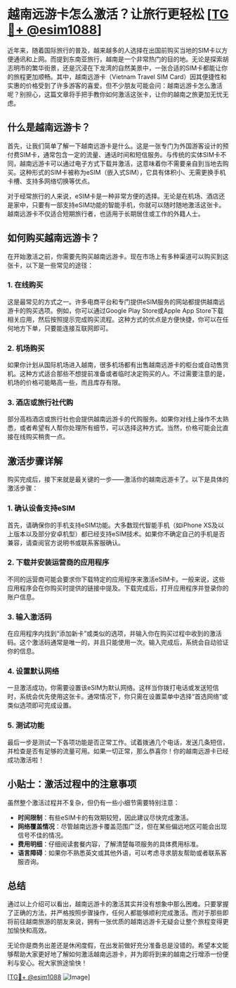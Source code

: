 # 越南远游卡怎么激活？让旅行更轻松 [[TG💪+ @esim1088](https://t.me/s/esim1088)]

近年来，随着国际旅行的普及，越来越多的人选择在出国前购买当地的SIM卡以方便通讯和上网。而提到东南亚旅行，越南是一个非常热门的目的地。无论是探索胡志明市的繁华街景，还是沉浸在下龙湾的自然美景中，一张合适的SIM卡都能让你的旅程更加顺畅。其中，越南远游卡（Vietnam Travel SIM Card）因其便捷性和实惠的价格受到了许多游客的喜爱。但不少朋友可能会问：越南远游卡怎么激活呢？别担心，这篇文章将手把手教你如何激活这张卡，让你的越南之旅更加无忧无虑。

## 什么是越南远游卡？

首先，让我们简单了解一下越南远游卡是什么。这是一张专门为外国游客设计的预付费SIM卡，通常包含一定的流量、通话时间和短信服务。与传统的实体SIM卡不同，越南远游卡可以通过电子方式下载并激活，这意味着你不需要亲自到当地去购买。这种形式的SIM卡被称为eSIM（嵌入式SIM），它具有体积小、无需更换手机卡槽、支持多网络切换等优点。

对于经常旅行的人来说，eSIM卡是一种非常方便的选择。无论是在机场、酒店还是家中，只要有一部支持eSIM功能的智能手机，你就可以随时随地激活这张卡。越南远游卡不仅适合短期旅行者，也适用于长期居住或工作的外籍人士。

## 如何购买越南远游卡？

在开始激活之前，你需要先购买越南远游卡。现在市场上有多种渠道可以购买到这张卡，以下是一些常见的途径：

### 1. 在线购买

这是最常见的方式之一。许多电商平台和专门提供eSIM服务的网站都提供越南远游卡的购买选项。例如，你可以通过Google Play Store或Apple App Store下载相关应用，然后按照提示完成购买流程。这种方式的优点是方便快捷，你可以在任何地方下单，只要能连接互联网即可。

### 2. 机场购买

如果你计划从国际机场进入越南，很多机场都有出售越南远游卡的柜台或自动售货机。这种方式适合那些不想提前准备或者临时决定购买的人。不过需要注意的是，机场的价格可能略高一些，而且库存有限。

### 3. 酒店或旅行社代购

部分高档酒店或旅行社也会提供越南远游卡的代购服务。如果你对线上操作不太熟悉，或者希望有人帮你处理所有细节，可以选择这种方式。当然，价格可能会比直接在线购买稍贵一点。

## 激活步骤详解

购买完成后，接下来就是最关键的一步——激活你的越南远游卡了。以下是具体的激活步骤：

### 1. 确认设备支持eSIM

首先，请确保你的手机支持eSIM功能。大多数现代智能手机（如iPhone XS及以上版本以及部分安卓机型）都已经支持eSIM技术。如果你不确定自己的手机是否兼容，请查阅官方说明书或联系客服确认。

### 2. 下载并安装运营商的应用程序

不同的运营商可能会要求你下载特定的应用程序来激活eSIM卡。一般来说，这些应用程序会在你购买时提供的链接中提及。下载完成后，打开应用程序并登录你的账户信息。

### 3. 输入激活码

在应用程序内找到“添加新卡”或类似的选项，并输入你在购买过程中收到的激活码。这个激活码通常是唯一的，并且只能使用一次。输入完成后，系统会自动验证你的信息。

### 4. 设置默认网络

一旦激活成功，你需要设置该eSIM为默认网络。这样当你拨打电话或发送短信时，系统会优先使用这张卡。通常情况下，你只需在设置菜单中选择“首选网络”或类似选项即可完成设置。

### 5. 测试功能

最后一步是测试一下各项功能是否正常工作。试着拨通几个电话，发送几条短信，并检查是否有足够的流量可用。如果一切正常，那么恭喜你！你的越南远游卡已经成功激活啦！

## 小贴士：激活过程中的注意事项

虽然整个激活过程并不复杂，但仍有一些小细节需要特别注意：

- **时间限制**：有些eSIM卡的有效期较短，因此建议尽快完成激活。
- **网络覆盖情况**：尽管越南远游卡覆盖范围广泛，但在某些偏远地区可能会出现信号不佳的情况。
- **费用明细**：仔细阅读套餐内容，了解清楚每项服务的具体费用标准。
- **语言障碍**：如果你不熟悉英文或其他外语，可以考虑寻求朋友帮助或者联系客服咨询。

## 总结

通过以上介绍可以看出，越南远游卡的激活其实并没有想象中那么困难。只要掌握了正确的方法，并严格按照步骤操作，任何人都能够顺利完成激活。而对于那些即将前往越南旅游的朋友来说，拥有一张优质的越南远游卡无疑会让整个旅程变得更加愉快和高效。

无论你是商务出差还是休闲度假，在出发前做好充分准备总是没错的。希望本文能够帮助大家更好地了解如何激活越南远游卡，并为即将到来的越南之行增添一份便利与安心。祝大家旅途愉快！

[[TG💪+ @esim1088](https://t.me/s/esim1088) ![Image](https://i.postimg.cc/4NQfJmqS/Snipaste-2025-05-13-00-14-12.png)]